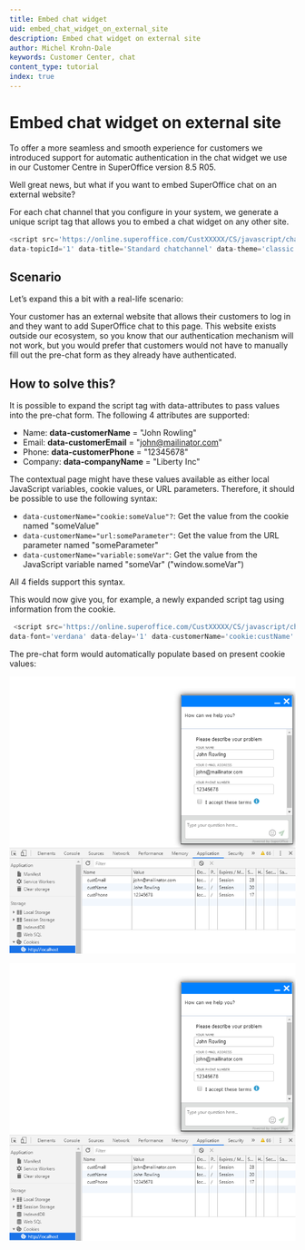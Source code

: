 ```yaml
---
title: Embed chat widget
uid: embed_chat_widget_on_external_site
description: Embed chat widget on external site
author: Michel Krohn-Dale
keywords: Customer Center, chat
content_type: tutorial
index: true
---
```


# Embed chat widget on external site

To offer a more seamless and smooth experience for customers we introduced support for automatic authentication in the chat widget we use in our Customer Centre in SuperOffice version 8.5 R05.

Well great news, but what if you want to embed SuperOffice chat on an external website?

For each chat channel that you configure in your system, we generate a unique script tag that allows you to embed a chat widget on any other site.

```javascript
<script src='https://online.superoffice.com/CustXXXXX/CS/javascript/chat.js'
data-topicId='1' data-title='Standard chatchannel' data-theme='classic' data-color='#0080FF' data-font='verdana' data-delay='1'></script>
```

## Scenario

Let’s expand this a bit with a real-life scenario:

Your customer has an external website that allows their customers to log in and they want to add SuperOffice chat to this page. This website exists outside our ecosystem, so you know that our authentication mechanism will not work, but you would prefer that customers would not have to manually fill out the pre-chat form as they already have authenticated.

## How to solve this?

It is possible to expand the script tag with data-attributes to pass values into the pre-chat form. The following 4 attributes are supported:

<!-- markdownlint-disable-file MD034 -->
* Name: **data-customerName** = "John Rowling"
* Email: **data-customerEmail** = "john@mailinator.com"
* Phone: **data-customerPhone** = "12345678"
* Company: **data-companyName** = "Liberty Inc"

The contextual page might have these values available as either local JavaScript variables, cookie values, or URL parameters. Therefore, it should be possible to use the following syntax:

* `data-customerName="cookie:someValue"?`: Get the value from the cookie named "someValue"
* `data-customerName="url:someParameter"`: Get the value from the URL parameter named "someParameter"
* `data-customerName="variable:someVar"`: Get the value from the JavaScript variable named "someVar" ("window.someVar")

All 4 fields support this syntax.

This would now give you, for example, a newly expanded script tag using information from the cookie.

```javascript
 <script src='https://online.superoffice.com/CustXXXXX/CS/javascript/chat.js' data-topicId='1' data-title='Standard chatchannel' data-theme='classic' data-color='#0080FF'
data-font='verdana' data-delay='1' data-customerName='cookie:custName' data-customerEmail='cookie:custEmail' data-customerPhone='cookie:custPhone'></script>
```

The pre-chat form would automatically populate based on present cookie values:

![how-can-we-help -screenshot][img1]

![cookies -screenshot][img2]

<!-- Referenced images -->
[img1]: media/how-can-we-help.png
[img2]: media/cookies.png
